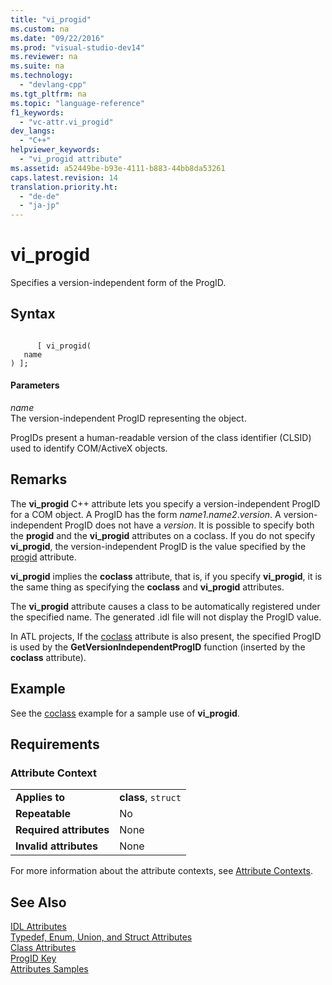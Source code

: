 ```yaml
---
title: "vi_progid"
ms.custom: na
ms.date: "09/22/2016"
ms.prod: "visual-studio-dev14"
ms.reviewer: na
ms.suite: na
ms.technology: 
  - "devlang-cpp"
ms.tgt_pltfrm: na
ms.topic: "language-reference"
f1_keywords: 
  - "vc-attr.vi_progid"
dev_langs: 
  - "C++"
helpviewer_keywords: 
  - "vi_progid attribute"
ms.assetid: a52449be-b93e-4111-b883-44bb8da53261
caps.latest.revision: 14
translation.priority.ht: 
  - "de-de"
  - "ja-jp"
---
```

# vi_progid
Specifies a version-independent form of the ProgID.  
  
## Syntax  
  
```  
  
      [ vi_progid(  
   name  
) ];  
```  
  
#### Parameters  
 *name*  
 The version-independent ProgID representing the object.  
  
 ProgIDs present a human-readable version of the class identifier (CLSID) used to identify COM/ActiveX objects.  
  
## Remarks  
 The **vi_progid** C++ attribute lets you specify a version-independent ProgID for a COM object. A ProgID has the form *name1*.*name2*.*version*. A version-independent ProgID does not have a *version*. It is possible to specify both the **progid** and the **vi_progid** attributes on a coclass. If you do not specify **vi_progid**, the version-independent ProgID is the value specified by the [progid](../vs140/progid.md) attribute.  
  
 **vi_progid** implies the **coclass** attribute, that is, if you specify **vi_progid**, it is the same thing as specifying the **coclass** and **vi_progid** attributes.  
  
 The **vi_progid** attribute causes a class to be automatically registered under the specified name. The generated .idl file will not display the ProgID value.  
  
 In ATL projects, If the [coclass](../vs140/coclass.md) attribute is also present, the specified ProgID is used by the **GetVersionIndependentProgID** function (inserted by the **coclass** attribute).  
  
## Example  
 See the [coclass](../vs140/coclass.md) example for a sample use of **vi_progid**.  
  
## Requirements  
  
### Attribute Context  
  
|||  
|-|-|  
|**Applies to**|**class**, `struct`|  
|**Repeatable**|No|  
|**Required attributes**|None|  
|**Invalid attributes**|None|  
  
 For more information about the attribute contexts, see [Attribute Contexts](../vs140/attribute-contexts.md).  
  
## See Also  
 [IDL Attributes](../vs140/idl-attributes.md)   
 [Typedef, Enum, Union, and Struct Attributes](../vs140/typedef--enum--union--and-struct-attributes.md)   
 [Class Attributes](../vs140/class-attributes.md)   
 [ProgID Key](http://msdn.microsoft.com/library/windows/desktop/dd542719)   
 [Attributes Samples](assetId:///558ebdb2-082f-44dc-b442-d8d33bf7bdb8)